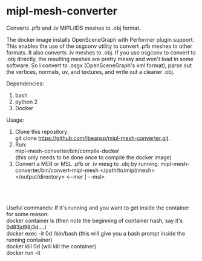 # mipl-mesh-converter
Converts .pfb and .iv MIPL/IDS meshes to .obj format.

The docker image installs OpenSceneGraph with Performer plugin support.  This enables the use of the osgconv utility to convert .pfb meshes to other formats.  It also converts .iv meshes to .obj.  If you use osgconv to convert to .obj directly, the resulting meshes are pretty messy and won't load in some software.  So I convert to .osgx (OpenSceneGraph's xml format), parse out the vertices, normals, uv, and textures, and write out a cleaner .obj.

Dependencies:
1. bash
2. python 2
3. Docker

Usage:
1. Clone this repository:<br>
git clone https://github.com/jbeansp/mipl-mesh-converter.git .<br>
2. Run:<br>
    mipl-mesh-converter/bin/compile-docker<br>
    (this only needs to be done once to compile the docker image)<br>
3. Convert a MER or MSL .pfb or .iv mesg to .obj by running:
    mipl-mesh-converter/bin/convert-mipl-mesh </path/to/mipl/mesh> </output/directory> <--mer | --msl><br>
    <br>
<br>
<br>
Useful commands:
  If it's running and you want to get inside the container for some reason:<br>
  docker container ls  (then note the beginning of container hash, say it's 0d83jd98j3d....)<br>
  docker exec -it 0d /bin/bash  (this will give you a bash prompt inside the running container)<br>
  docker kill 0d  (will kill the container)<br>
  docker run -it <br>
  
  
  

    
    
